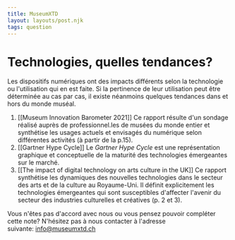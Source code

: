```yaml
---
title: MuseumXTD
layout: layouts/post.njk
tags: question
---
```

# Technologies, quelles tendances?
Les dispositifs numériques ont des impacts différents selon la technologie ou l'utilisation qui en est faite. Si la pertinence de leur utilisation peut être déterminée au cas par cas, il existe néanmoins quelques tendances dans et hors du monde muséal.   

1. [[Museum Innovation Barometer 2021]]
   Ce rapport résulte d'un sondage réalisé auprès de professionnel.les de musées du monde entier et synthétise les usages actuels et envisagés du numérique selon différentes activités (à partir de la p.15).
2. [[Gartner Hype Cycle]]
   Le *Gartner Hype Cycle* est une représentation graphique et conceptuelle de la maturité des technologies émergeantes sur le marché.   
3. [[The impact of digital technology on arts culture in the UK]]
   Ce rapport synthétise les dynamiques des nouvelles technologies dans le secteur des arts et de la culture au Royaume-Uni. Il définit explicitement les technologies émergeantes qui sont susceptibles d'affecter l'avenir du secteur des industries culturelles et créatives (p. 2 et 3). 


 
Vous n'êtes pas d'accord avec nous ou vous pensez pouvoir compléter cette note? N'hésitez pas à nous contacter à l'adresse suivante: [info@museumxtd.ch](mailto:info@museumxtd.ch)


